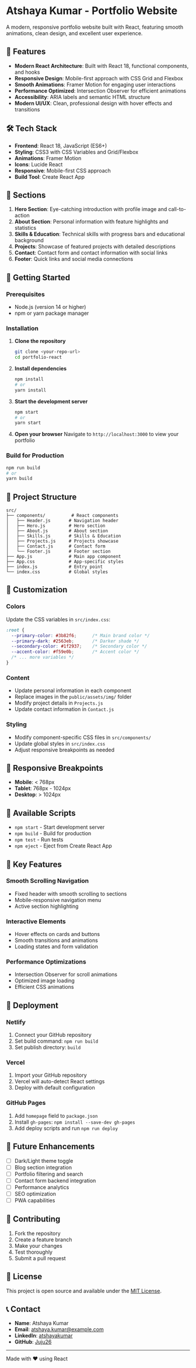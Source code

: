 # Atshaya Kumar - Portfolio Website

A modern, responsive portfolio website built with React, featuring smooth animations, clean design, and excellent user experience.

## 🚀 Features

- **Modern React Architecture**: Built with React 18, functional components, and hooks
- **Responsive Design**: Mobile-first approach with CSS Grid and Flexbox
- **Smooth Animations**: Framer Motion for engaging user interactions
- **Performance Optimized**: Intersection Observer for efficient animations
- **Accessibility**: ARIA labels and semantic HTML structure
- **Modern UI/UX**: Clean, professional design with hover effects and transitions

## 🛠️ Tech Stack

- **Frontend**: React 18, JavaScript (ES6+)
- **Styling**: CSS3 with CSS Variables and Grid/Flexbox
- **Animations**: Framer Motion
- **Icons**: Lucide React
- **Responsive**: Mobile-first CSS approach
- **Build Tool**: Create React App

## 📱 Sections

1. **Hero Section**: Eye-catching introduction with profile image and call-to-action
2. **About Section**: Personal information with feature highlights and statistics
3. **Skills & Education**: Technical skills with progress bars and educational background
4. **Projects**: Showcase of featured projects with detailed descriptions
5. **Contact**: Contact form and contact information with social links
6. **Footer**: Quick links and social media connections

## 🚀 Getting Started

### Prerequisites

- Node.js (version 14 or higher)
- npm or yarn package manager

### Installation

1. **Clone the repository**
   ```bash
   git clone <your-repo-url>
   cd portfolio-react
   ```

2. **Install dependencies**
   ```bash
   npm install
   # or
   yarn install
   ```

3. **Start the development server**
   ```bash
   npm start
   # or
   yarn start
   ```

4. **Open your browser**
   Navigate to `http://localhost:3000` to view your portfolio

### Build for Production

```bash
npm run build
# or
yarn build
```

## 📁 Project Structure

```
src/
├── components/          # React components
│   ├── Header.js       # Navigation header
│   ├── Hero.js         # Hero section
│   ├── About.js        # About section
│   ├── Skills.js       # Skills & Education
│   ├── Projects.js     # Projects showcase
│   ├── Contact.js      # Contact form
│   └── Footer.js       # Footer section
├── App.js              # Main app component
├── App.css             # App-specific styles
├── index.js            # Entry point
└── index.css           # Global styles
```

## 🎨 Customization

### Colors
Update the CSS variables in `src/index.css`:
```css
:root {
  --primary-color: #3b82f6;      /* Main brand color */
  --primary-dark: #2563eb;       /* Darker shade */
  --secondary-color: #1f2937;    /* Secondary color */
  --accent-color: #f59e0b;       /* Accent color */
  /* ... more variables */
}
```

### Content
- Update personal information in each component
- Replace images in the `public/assets/img/` folder
- Modify project details in `Projects.js`
- Update contact information in `Contact.js`

### Styling
- Modify component-specific CSS files in `src/components/`
- Update global styles in `src/index.css`
- Adjust responsive breakpoints as needed

## 📱 Responsive Breakpoints

- **Mobile**: < 768px
- **Tablet**: 768px - 1024px
- **Desktop**: > 1024px

## 🔧 Available Scripts

- `npm start` - Start development server
- `npm build` - Build for production
- `npm test` - Run tests
- `npm eject` - Eject from Create React App

## 🌟 Key Features

### Smooth Scrolling Navigation
- Fixed header with smooth scrolling to sections
- Mobile-responsive navigation menu
- Active section highlighting

### Interactive Elements
- Hover effects on cards and buttons
- Smooth transitions and animations
- Loading states and form validation

### Performance Optimizations
- Intersection Observer for scroll animations
- Optimized image loading
- Efficient CSS animations

## 🚀 Deployment

### Netlify
1. Connect your GitHub repository
2. Set build command: `npm run build`
3. Set publish directory: `build`

### Vercel
1. Import your GitHub repository
2. Vercel will auto-detect React settings
3. Deploy with default configuration

### GitHub Pages
1. Add `homepage` field to `package.json`
2. Install `gh-pages`: `npm install --save-dev gh-pages`
3. Add deploy scripts and run `npm run deploy`

## 📝 Future Enhancements

- [ ] Dark/Light theme toggle
- [ ] Blog section integration
- [ ] Portfolio filtering and search
- [ ] Contact form backend integration
- [ ] Performance analytics
- [ ] SEO optimization
- [ ] PWA capabilities

## 🤝 Contributing

1. Fork the repository
2. Create a feature branch
3. Make your changes
4. Test thoroughly
5. Submit a pull request

## 📄 License

This project is open source and available under the [MIT License](LICENSE).

## 📞 Contact

- **Name**: Atshaya Kumar
- **Email**: atshaya.kumar@example.com
- **LinkedIn**: [atshayakumar](https://linkedin.com/in/atshayakumar)
- **GitHub**: [Juju26](https://github.com/Juju26)

---

Made with ❤️ using React
